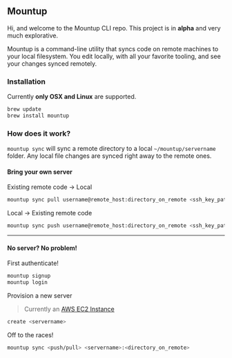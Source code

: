 ## Mountup

Hi, and welcome to the Mountup CLI repo. This project is in **alpha** and
very much explorative.

Mountup is a command-line utility that syncs code on remote
machines to your local filesystem. You edit locally, with all your
favorite tooling, and see your changes synced remotely.

### Installation

Currently **only OSX and Linux** are supported.

```bash
brew update
brew install mountup
```

### How does it work?
`mountup sync` will sync a remote directory to a local `~/mountup/servername`
folder. Any local file changes are synced right away to the remote ones.

#### Bring your own server

Existing remote code -> Local

```bash
mountup sync pull username@remote_host:directory_on_remote <ssh_key_path>
```

Local -> Existing remote code

```bash
mountup sync push username@remote_host:directory_on_remote <ssh_key_path>
```
---

#### No server? No problem!

First authenticate!
```bash
mountup signup
mountup login
```

Provision a new server
>Currently an [AWS EC2 Instance](https://aws.amazon.com/ec2/)

```bash
create <servername>
```

Off to the races!
```bash
mountup sync <push/pull> <servername>:<directory_on_remote>
```
